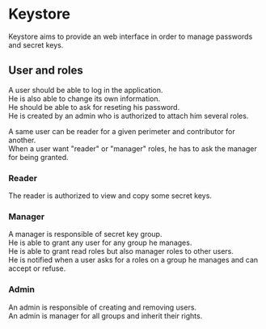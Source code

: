 # Keystore

Keystore aims to provide an web interface in order to manage passwords and secret keys.<br>

## User and roles

A user should be able to log in the application.<br>
He is also able to change its own information.<br>
He should be able to ask for reseting his password.<br>
He is created by an admin who is authorized to attach him several roles.<br>

A same user can be reader for a given perimeter and contributor for another.<br>
When a user want "reader" or "manager" roles, he has to ask the manager for being granted.<br>

### Reader

The reader is authorized to view and copy some secret keys.<br>

### Manager

A manager is responsible of secret key group.<br>
He is able to grant any user for any group he manages.<br>
He is able to grant read roles but also manager roles to other users.<br>
He is notified when a user asks for a roles on a group he manages and can accept or refuse.<br>

### Admin

An admin is responsible of creating and removing users.<br>
An admin is manager for all groups and inherit their rights.<br>
